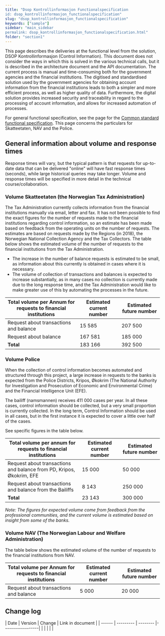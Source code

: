 ```yaml
---
title: "Dsop Kontrollinformasjon Functionalspecification
id: dsop_kontrollinformasjon_functionalspecification"
slug: "dsop_kontrollinformasjon_functionalspecification"
keywords: ["sample"]
sidebar: "main_sidebar
permalink: dsop_kontrollinformasjon_functionalspecification.html"
folder: "section1"
---
```


This page describes the deliveries at the functional level from the solution, DSOP Kontrollinformasjon (Control Information). This document does not consider the ways in which this is solved in the various technical calls, but it is described in the architecture document and the API documentation. The current process is manual and time-consuming both for the government agencies and the financial institutions. The digitised and standardised solution used by the government agencies for obtaining account information from the financial institutions leads to both a simpler and more efficient process, as well as higher quality of data. Furthermore, the digital solution provides increased security and traceability in regard to the processing of account information, and allows for increased automation of processes.

For general functional specification, see the page for the [Common standard functional specification](/dsop_kontroll_functionalspecification). This page concerns the particulars for Skatteetaten, NAV and the Police.

## General information about volume and response times

Response times will vary, but the typical pattern is that requests for up-to-date data that can be delivered "online" will have fast response times (seconds), while large historical queries may take longer. Volume and response times will be specified in more detail in the technical course/collaboration.

### Volume Skatteetaten (the Norwegian Tax Administration)

The Tax Administration currently collects information from the financial institutions manually via email, letter and fax. It has not been possible to find the exact figures for the number of requests made to the financial institutions regarding control information, so an estimate has been made based on feedback from the operating units on the number of requests. The estimates are based on requests made by the Regions (in 2018), the Norwegian National Collection Agency and the Tax Collectors. The table below shows the estimated volume of the number of requests to the financial institutions from the Tax Administration.

* The increase in the number of balance requests is estimated to be small, as information about this currently is obtained in cases where it is necessary.
* The volume of collection of transactions and balances is expected to increase substantially, as in many cases no collection is currently made due to the long response time, and the Tax Administration would like to make greater use of this by automating the processes in the future.

| Total volume per Annum for requests to financial institutions | Estimated current number | Estimated future number |
| --------------------------------------------------------------- | -------------------------- | ------------------------- |
| Request about transactions and balance | 15 585 | 207 500 |
| Request about balance | 167 581 | 185 000 |
| **Total** | 183 166 | 392 500 |

### Volume Police

When the collection of control information becomes automated and structured through this project, a large increase in requests to the banks is expected from the Police Districts, Kripos, Økokrim (The National Authority for Investigation and Prosecution of Economic and Environmental Crime) and the Financial Intelligence Unit (EFE).

The bailiff (namsmannen) receives 411 000 cases per year. In all these cases, control information should be collected, but a very small proportion is currently collected. In the long term, Control Information should be used in all cases, but in the first instance it is expected to cover a little over half of the cases.

See specific figures in the table below.

| Total volume per annum for requests to financial institutions | Estimated current number | Estimated future number |
| ----------------------------------------------------------------------- | -------------------------- | ------------------------- |
| Request about transactions and balance from PD, Kripos, Økokrim, EFE | 15 000 | 50 000 |
| Request about transactions and balance from the Bailiffs | 8 143 | 250 000 |
| **Total** | 23 143 | 300 000 |

*Note: The figures for expected volume come from feedback from the professional communities, and the current volume is estimated based on insight from some of the banks.*

### Volume NAV (The Norwegian Labour and Welfare Administration)

The table below shows the estimated volume of the number of requests to the financial institutions from NAV.

| Total volume per Annum for requests to financial institutions | Estimated current number | Estimated future number |
| ---------------------------------------------------------------- | -------------------------- | ------------------------- |
| Request about transactions and balance | 5 000 | 20 000 |

## Change log

| Date | Version | Change | Link in document |
| ------ | --------- | -------- |------------------|  |  |  | | |

